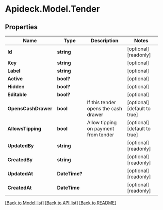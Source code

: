# Apideck.Model.Tender

## Properties

Name | Type | Description | Notes
------------ | ------------- | ------------- | -------------
**Id** | **string** |  | [optional] [readonly] 
**Key** | **string** |  | [optional] 
**Label** | **string** |  | [optional] 
**Active** | **bool?** |  | [optional] 
**Hidden** | **bool?** |  | [optional] 
**Editable** | **bool?** |  | [optional] 
**OpensCashDrawer** | **bool** | If this tender opens the cash drawer | [optional] [default to true]
**AllowsTipping** | **bool** | Allow tipping on payment from tender | [optional] [default to true]
**UpdatedBy** | **string** |  | [optional] [readonly] 
**CreatedBy** | **string** |  | [optional] [readonly] 
**UpdatedAt** | **DateTime?** |  | [optional] [readonly] 
**CreatedAt** | **DateTime** |  | [optional] [readonly] 

[[Back to Model list]](../README.md#documentation-for-models) [[Back to API list]](../README.md#documentation-for-api-endpoints) [[Back to README]](../README.md)

